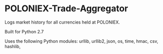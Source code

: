 # POLONIEX-Trade-Aggregator
Logs market history for all currencies held at POLONIEX.


Built for Python 2.7

Uses the following Python modules:
urllib,
urllib2,
json,
os,
time,
hmac,
csv,
hashlib,
